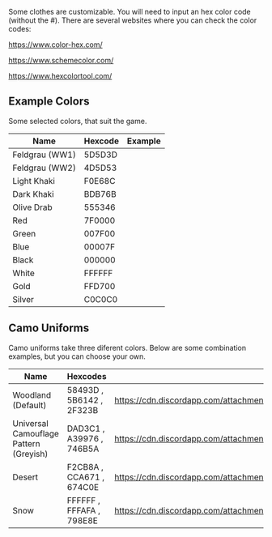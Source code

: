 Some clothes are customizable. You will need to input an hex color code
(without the \#). There are several websites where you can check the
color codes:

<https://www.color-hex.com/>

<https://www.schemecolor.com/>

<https://www.hexcolortool.com/>

## Example Colors

Some selected colors, that suit the game.

| Name           | Hexcode | Example |
| -------------- | ------- | ------- |
| Feldgrau (WW1) | 5D5D3D  |         |
| Feldgrau (WW2) | 4D5D53  |         |
| Light Khaki    | F0E68C  |         |
| Dark Khaki     | BDB76B  |         |
| Olive Drab     | 555346  |         |
| Red            | 7F0000  |         |
| Green          | 007F00  |         |
| Blue           | 00007F  |         |
| Black          | 000000  |         |
| White          | FFFFFF  |         |
| Gold           | FFD700  |         |
| Silver         | C0C0C0  |         |

## Camo Uniforms

Camo uniforms take three diferent colors. Below are some combination
examples, but you can choose your own.

| Name                                   | Hexcodes                 | Example                                                                                      |
| -------------------------------------- | ------------------------ | -------------------------------------------------------------------------------------------- |
| Woodland (Default)                     | 58493D , 5B6142 , 2F323B | <https://cdn.discordapp.com/attachments/468979034571931650/540339952852926464/unknown.png> | |
| Universal Camouflage Pattern (Greyish) | DAD3C1 , A39976 , 746B5A | <https://cdn.discordapp.com/attachments/476431280091955201/540343359852642314/unknown.png> | |
| Desert                                 | F2CB8A , CCA671 , 674C0E | <https://cdn.discordapp.com/attachments/468979034571931650/540341036942098433/unknown.png> | |
| Snow                                   | FFFFFF , FFFAFA , 798E8E | <https://cdn.discordapp.com/attachments/468979034571931650/540340795924807702/unknown.png> | |